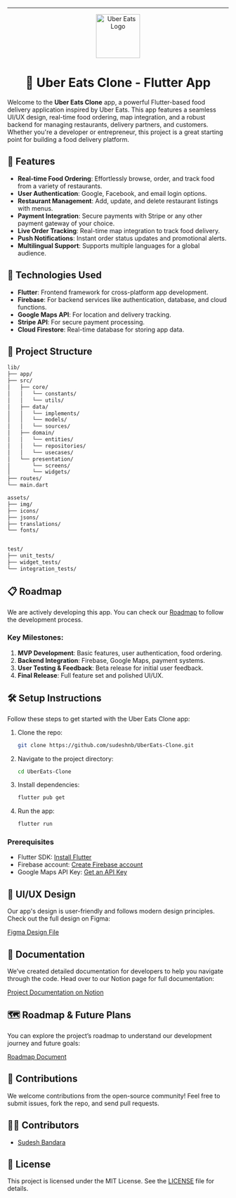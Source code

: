 <?xml version="1.0" encoding="utf-8"?>
<svg version="1.1" id="Layer_1" xmlns="http://www.w3.org/2000/svg" xmlns:xlink="http://www.w3.org/1999/xlink" x="0px" y="0px"
	 viewBox="0 0 20 20" style="enable-background:new 0 0 20 20;" xml:space="preserve">

<path fill="#06C167" d="M0,22.4c0-7.8,0-11.8,1.5-14.8C2.9,5,5,2.9,7.6,1.5c3-1.5,7-1.5,14.8-1.5h15.2c7.8,0,11.8,0,14.8,1.5
	C55,2.9,57.1,5,58.5,7.6c1.5,3,1.5,6.9,1.5,14.8v15.2c0,7.8,0,11.8-1.5,14.8c-1.3,2.6-3.5,4.8-6.1,6.1c-3,1.5-6.9,1.5-14.8,1.5H22.4
	c-7.8,0-11.8,0-14.8-1.5C5,57.1,2.9,55,1.5,52.4C0,49.4,0,45.4,0,37.6V22.4z"/>
<path d="M28.7,40.5c0-1.8-1.4-3.2-3.1-3.2c-1.8,0-3.2,1.4-3.2,3.1c0,1.8,1.4,3.2,3.1,3.2h0C27.3,43.7,28.7,42.3,28.7,40.5L28.7,40.5
	 M31.3,35.4v10.3h-2.6v-0.9c-0.9,0.8-2.1,1.2-3.4,1.2c-3.1,0-5.6-2.4-5.6-5.4c0-3,2.5-5.4,5.6-5.4c1.2,0,2.4,0.4,3.4,1.2v-0.9
	C28.7,35.4,31.3,35.4,31.3,35.4z M40.1,43.3h-2c-0.6,0-1-0.3-1-0.8v-4.8h3v-2.3h-3v-2.9h-2.7v2.9h-2v2.3h2v5.5c0,1.4,1,2.5,2.8,2.5
	h2.9C40.1,45.7,40.1,43.3,40.1,43.3z M46.2,45.9c3.1,0,4.8-1.4,4.8-3.4c0-1.4-1-2.5-3.2-2.9l-2.3-0.5c-1.3-0.2-1.7-0.5-1.7-1
	c0-0.6,0.6-1,1.8-1c1.3,0,2.2,0.3,2.5,1.5h2.6c-0.1-2.1-1.7-3.6-4.9-3.6c-2.8,0-4.7,1.1-4.7,3.3c0,1.5,1.1,2.5,3.4,3l2.5,0.6
	c1,0.2,1.3,0.5,1.3,0.9c0,0.6-0.8,1-2,1c-1.5,0-2.4-0.3-2.7-1.5h-2.7C41.2,44.5,42.9,45.9,46.2,45.9 M9.1,31.7h10v2.4h-7.3v3.4h7.1
	v2.3h-7.1v3.5H19v2.4h-10V31.7z M50.7,19.6v-1.9H50c-1.1,0-2,0.5-2.5,1.3v-1.3h-2V28h2.1v-5.8c0-1.6,1-2.6,2.3-2.6
	C49.8,19.6,50.7,19.6,50.7,19.6z M36,22c0.4-1.6,1.6-2.6,3.2-2.6c1.5,0,2.8,1,3.1,2.6H36z M39.2,17.7c-2.9,0-5.3,2.3-5.3,5.2v0
	c0,3,2.4,5.3,5.5,5.3c1.9,0,3.4-0.8,4.5-2.2L42.3,25c-0.8,1-1.8,1.5-3,1.5c-1.7,0-3.2-1.2-3.4-2.9h8.4v-0.7
	C44.3,19.9,42.2,17.7,39.2,17.7 M27.5,26.5c-1.9,0-3.5-1.6-3.5-3.6c0-1.9,1.6-3.5,3.6-3.5c1.9,0,3.5,1.6,3.5,3.5
	C31,24.9,29.4,26.5,27.5,26.5L27.5,26.5 M21.9,28h2v-1.3c1,1,2.3,1.5,3.7,1.5c3,0,5.4-2.4,5.4-5.3c0-2.9-2.4-5.3-5.4-5.3
	c-1.4,0-2.7,0.5-3.7,1.5v-5.1h-2.1V28z M14.7,26.4c2,0,3.5-1.5,3.5-3.7v-8.6h2.1V28h-2.1v-1.3c-1,1-2.3,1.5-3.8,1.5
	c-3,0-5.4-2.2-5.4-5.5v-8.7h2.1v8.6C11.2,24.9,12.7,26.4,14.7,26.4"/>
</svg>

---
<div align="center" class="row">
<img src="https://github.com/user-attachments/assets/15e228be-c25d-429c-a7ca-3fbe23421585" width="100" title="Uber Eats Logo" alt="Uber Eats Logo"/>

# 🍔 Uber Eats Clone - Flutter App
</div>

Welcome to the **Uber Eats Clone** app, a powerful Flutter-based food delivery application inspired by Uber Eats. This app features a seamless UI/UX design, real-time food ordering, map integration, and a robust backend for managing restaurants, delivery partners, and customers. Whether you're a developer or entrepreneur, this project is a great starting point for building a food delivery platform.

## 📱 Features

- **Real-time Food Ordering**: Effortlessly browse, order, and track food from a variety of restaurants.
- **User Authentication**: Google, Facebook, and email login options.
- **Restaurant Management**: Add, update, and delete restaurant listings with menus.
- **Payment Integration**: Secure payments with Stripe or any other payment gateway of your choice.
- **Live Order Tracking**: Real-time map integration to track food delivery.
- **Push Notifications**: Instant order status updates and promotional alerts.
- **Multilingual Support**: Supports multiple languages for a global audience.

## 🚀 Technologies Used

- **Flutter**: Frontend framework for cross-platform app development.
- **Firebase**: For backend services like authentication, database, and cloud functions.
- **Google Maps API**: For location and delivery tracking.
- **Stripe API**: For secure payment processing.
- **Cloud Firestore**: Real-time database for storing app data.

## 📂 Project Structure

```bash
lib/
├── app/
├── src/
│   ├── core/
│   │   └── constants/
│   │   └── utils/
│   ├── data/
│   │   └── implements/
│   │   └── models/
│   │   └── sources/
│   ├── domain/
│   │   └── entities/
│   │   └── repositories/
│   │   └── usecases/
│   └── presentation/
│       └── screens/
│       └── widgets/
├── routes/
└── main.dart

assets/
├── img/
├── icons/
├── jsons/
├── translations/
└── fonts/


test/
├── unit_tests/
├── widget_tests/
└── integration_tests/


```

## 📋 Roadmap

We are actively developing this app. You can check our [Roadmap](https://docs.google.com/document/d/1-MzRo1t8IlE4OnEPCplTFu0HgZXpLH-uh5fXij0-cTU/edit?usp=sharing) to follow the development process.

### Key Milestones:
1. **MVP Development**: Basic features, user authentication, food ordering.
2. **Backend Integration**: Firebase, Google Maps, payment systems.
3. **User Testing & Feedback**: Beta release for initial user feedback.
4. **Final Release**: Full feature set and polished UI/UX.

## 🛠 Setup Instructions

Follow these steps to get started with the Uber Eats Clone app:

1. Clone the repo:
   ```bash
   git clone https://github.com/sudeshnb/UberEats-Clone.git
   ```
2. Navigate to the project directory:
   ```bash
   cd UberEats-Clone
   ```
3. Install dependencies:
   ```bash
   flutter pub get
   ```
4. Run the app:
   ```bash
   flutter run
   ```

### Prerequisites

- Flutter SDK: [Install Flutter](https://flutter.dev/docs/get-started/install)
- Firebase account: [Create Firebase account](https://firebase.google.com)
- Google Maps API Key: [Get an API Key](https://developers.google.com/maps/documentation/javascript/get-api-key)

## 🎨 UI/UX Design

Our app's design is user-friendly and follows modern design principles. Check out the full design on Figma:

[Figma Design File](https://www.figma.com/design/OyGnkb6ZdzWUQgCyuPfb6j/Uber-Eats-Clone---Onyxsio?node-id=0-1&t=Es7u8rQEs39wMt6Q-1)

## 📖 Documentation

We’ve created detailed documentation for developers to help you navigate through the code. Head over to our Notion page for full documentation:

[Project Documentation on Notion](https://www.notion.so/Uber-Eats-Clone-121a75a567fb8006ad24f14181e323e7?pvs=4)

## 🗺️ Roadmap & Future Plans

You can explore the project’s roadmap to understand our development journey and future goals:

[Roadmap Document](https://www.notion.so/Uber-Eats-Clone-121a75a567fb8006ad24f14181e323e7?pvs=4)

## 🤝 Contributions

We welcome contributions from the open-source community! Feel free to submit issues, fork the repo, and send pull requests.

## 🧑‍💻 Contributors

- [Sudesh Bandara](https://github.com/sudeshnb)

## 📜 License

This project is licensed under the MIT License. See the [LICENSE](LICENSE) file for details.


